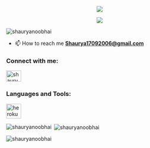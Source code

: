 
<div align="center">
  <img src="https://readme-typing-svg.herokuapp.com?color=ffd700&center=true&lines=──+「Hi+I+am+Shaurya+(Levi)」+──;Learner.&width=1000&height=200">
</div>

<p align="center">
  <img src="https://graph.org//file/4f5f20bd65c60a569a3b3.jpg">
</p>

<p align="left"> <img src="https://komarev.com/ghpvc/?username=shauryanoobhai&label=Profile%20views&color=0e75b6&style=flat" alt="shauryanoobhai" /> </p>

- 📫 How to reach me **Shaurya17092006@gmail.com**

<h3 align="left">Connect with me:</h3>
<p align="left">
<a href="https://instagram.com/shaurya_1709" target="blank"><img align="center" src="https://raw.githubusercontent.com/rahuldkjain/github-profile-readme-generator/master/src/images/icons/Social/instagram.svg" alt="shaurya_1709" height="30" width="40" /></a>
</p>

<h3 align="left">Languages and Tools:</h3>
<p align="left"> <a href="https://heroku.com" target="_blank" rel="noreferrer"> <img src="https://www.vectorlogo.zone/logos/heroku/heroku-icon.svg" alt="heroku" width="40" height="40"/> </a> </p>

<p><img align="left" src="https://github-readme-stats.vercel.app/api/top-langs?username=shauryanoobhai&show_icons=true&locale=en&layout=compact" alt="shauryanoobhai" /></p>

<p>&nbsp;<img align="center" src="https://github-readme-stats.vercel.app/api?username=shauryanoobhai&show_icons=true&locale=en" alt="shauryanoobhai" /></p>

<p><img align="center" src="https://github-readme-streak-stats.herokuapp.com/?user=shauryanoobhai&" alt="shauryanoobhai" /></p>


<!--
**Shauryanoobhai/Shauryanoobhai** is a ✨ _special_ ✨ repository because its `README.md` (this file) appears on your GitHub profile.

Here are some ideas to get you started:

- 🔭 I’m currently working on ...
- 🌱 I’m currently learning ...
- 👯 I’m looking to collaborate on ...
- 🤔 I’m looking for help with ...
- 💬 Ask me about ...
- 📫 How to reach me: ...
- 😄 Pronouns: ...
- ⚡ Fun fact: ...
-->
